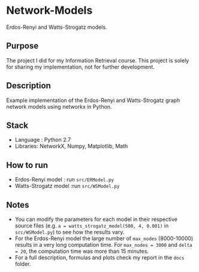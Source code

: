 # Network-Models #
Erdos-Renyi and Watts-Strogatz models.

## Purpose ##
The project I did for my Information Retrieval course. This project is solely for sharing my implementation, not for further development.

## Description ##
Example implementation of the Erdos-Renyi and Watts-Strogatz graph network models using networkx in Python.

## Stack ##
* Language : Python 2.7
* Libraries: NetworkX, Numpy, Matplotlib, Math
    
## How to run ##
* Erdos-Renyi model : run `src/ERModel.py`
* Watts-Strogatz model :run `src/WSModel.py`

## Notes ##
* You can modify the parameters for each model in their respective source files (e.g. `a = watts_strogatz_model(500, 4, 0.001)` in `src/WSModel.py`) to see how the results vary.
* For the Erdos-Renyi model the large number of `max_nodes` (8000-10000) results in a very long computation time. For `max_nodes = 3000` and `delta = 20`, the computation time was more than 15 minutes.
* For a full description, formulas and plots check my report in the `docs` folder.

